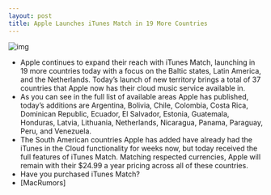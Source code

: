 ```yaml
---
layout: post
title: Apple Launches iTunes Match in 19 More Countries
---
```

![img](http://media.idownloadblog.com/wp-content/uploads/2011/12/iTunes-Match-Logo.png)
* Apple continues to expand their reach with iTunes Match, launching in 19 more countries today with a focus on the Baltic states, Latin America, and the Netherlands. Today’s launch of new territory brings a total of 37 countries that Apple now has their cloud music service available in.
* As you can see in the full list of available areas Apple has published, today’s additions are Argentina, Bolivia, Chile, Colombia, Costa Rica, Dominican Republic, Ecuador, El Salvador, Estonia, Guatemala, Honduras, Latvia, Lithuania, Netherlands, Nicaragua, Panama, Paraguay, Peru, and Venezuela.
* The South American countries Apple has added have already had the iTunes in the Cloud functionality for weeks now, but today received the full features of iTunes Match. Matching respected currencies, Apple will remain with their $24.99 a year pricing across all of these countries.
* Have you purchased iTunes Match?
* [MacRumors]

